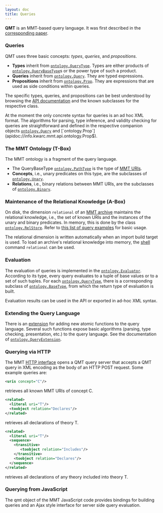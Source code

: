 ```yaml
---
layout: doc
title: Queries
---
```



**QMT** is an MMT-based query language.
It was first described in the [corresponding paper](http://kwarc.info/frabe/Research/rabe_querying_12.pdf).

### Queries

QMT uses three basic concepts: *types*, *queries*, and *propositions*.

* **Types** inherit from [`ontology.QueryType`](apidoc://info.kwarc.mmt.api.ontology.QueryType). Types are either products of [`ontology.QueryBaseType`](apidoc://info.kwarc.mmt.api.ontology.QueryBaseType)s or the power type of such a product.
* **Queries** inherit from [`ontology.Query`](apidoc://info.kwarc.mmt.api.ontology.Query). They are typed expressions.
* **Propositions** inherit from [`ontology.Prop`](apidoc://info.kwarc.mmt.api.ontology.Prop). They are expressions that are used as side conditions within queries.

The specific types, queries, and propositions can be best understood by browsing the [API documentation](https://uniformal.github.io/apidoc/index.html) and the known subclasses for the respective class.

At the moment the only concrete syntax for queries is an ad hoc XML format.
The algorithms for parsing, type inference, and validity checking for queries are straightforward and defined in the respective companion objects [`ontology.Query`](apidoc://info.kwarc.mmt.api.ontology.Query$) and [`ontology.Prop`](apidoc://info.kwarc.mmt.api.ontology.Prop$).

### The MMT Ontology (T-Box)
The MMT ontology is a fragment of the query language.

* The QueryBaseType [`ontology.PathType`](apidoc://info.kwarc.mmt.api.ontology.PathType) is the type of [MMT URIs](../language/uris).
* **Concepts**, i.e., unary predicates on this type, are the subclasses of [`ontology.Unary`](apidoc://info.kwarc.mmt.api.ontology.Unary).
* **Relations**, i.e., binary relations between MMT URIs, are the subclasses of [`ontology.Binary`](apidoc://info.kwarc.mmt.api.ontology.Binary).

### Maintenance of the Relational Knowledge (A-Box)

On disk, the dimension `relational` of an [MMT archive](../archives) maintains the relational knowledge, i.e., the set of known URIs and the instances of the unary and binary predicates.
In memory, this is done by the class [`ontology.RelStore`](apidoc://info.kwarc.mmt.api.ontology.RelStore). Refer to [this list of query examples](query-examples.md) for basic usage.

The relational dimension is written automatically when an import build target is used.
To load an archive's relational knowledge into memory, the [shell](../applications/shell.html) command `relational` can be used.

### Evaluation

The evaluation of queries is implemented in the [`ontology.Evaluator`](apidoc://info.kwarc.mmt.api.ontology.Evaluator).
According to its type, every query evaluates to a tuple of base values or to a set of such tuples.
For each [`ontology.QueryType`](apidoc://info.kwarc.mmt.api.ontology.QueryType), there is a corresponding subclass of [`ontology.BaseType`](apidoc://info.kwarc.mmt.api.ontology.BaseType), from which the return type of evaluation is built.

Evaluation results can be used in the API or exported in ad-hoc XML syntax.

### Extending the Query Language

There is an [extension](extensions/) for adding new atomic functions to the query language.
Several such functions expose basic algorithms (parsing, type checking, presentation, etc.) to the query language. See the documentation of [`ontology.QueryExtension`](apidoc://info.kwarc.mmt.api.ontology.QueryExtension).


### Querying via HTTP
The MMT [HTTP interface](../applications/server.html) opens a QMT query server that accepts a QMT query in XML encoding as the body of an HTTP POST request.
Some example queries are:

```xml
<uris concept="C"/>
```

retrieves all known MMT URIs of concept C.

```xml
<related>
  <literal uri="T"/>
  <toobject relation="Declares"/>
</related>
```

retrieves all declarations of theory T.

```xml
<related>
  <literal uri="T"/>
  <sequence>
    <transitive>
       <toobject relation="Includes"/>
    </transitive>
    <toobject relation="Declares"/>
  </sequence>
</related>
```

retrieves all declarations of any theory included into theory T.

### Querying from JavaScript
The qmt object of the MMT JavaScript code provides bindings for building queries and an Ajax style interface for server side query evaluation.
